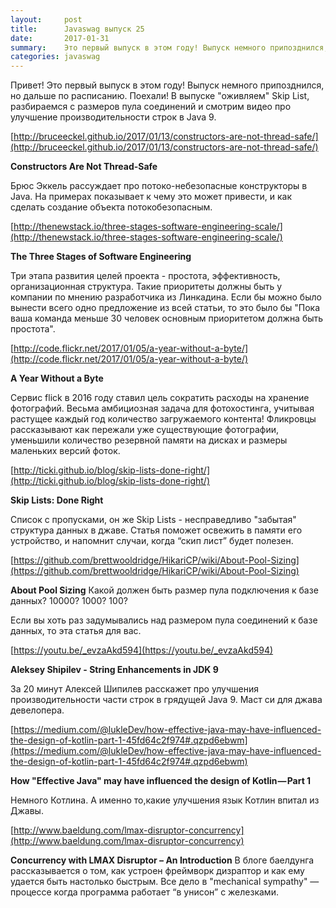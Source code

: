 ```yaml
---
layout:     post
title:      Javaswag выпуск 25
date:       2017-01-31
summary: 	Это первый выпуск в этом году! Выпуск немного припозднился, но дальше по расписанию. Поехали! В выпуске "оживляем" Skip List, разбираемся с размеров пула соединений и смотрим видео про улучшение производительности строк в Java 9.
categories: javaswag
---
```


Привет!
Это первый выпуск в этом году! Выпуск немного припозднился, но дальше по расписанию. Поехали!
В выпуске "оживляем" Skip List, разбираемся с размеров пула соединений и смотрим видео про улучшение производительности строк в Java 9.

[http://bruceeckel.github.io/2017/01/13/constructors-are-not-thread-safe/](http://bruceeckel.github.io/2017/01/13/constructors-are-not-thread-safe/)

**Constructors Are Not Thread-Safe**

Брюс Эккель рассуждает про потоко-небезопасные конструкторы в Java. На примерах показывает к чему это может привести, и как сделать создание объекта потокобезопасным.

[http://thenewstack.io/three-stages-software-engineering-scale/](http://thenewstack.io/three-stages-software-engineering-scale/)

**The Three Stages of Software Engineering**

Три этапа развития целей проекта - простота, эффективность, организационная структура. Такие приоритеты должны быть у компании по мнению разработчика из Линкадина. 
Если бы можно было вынести всего одно предложение из всей статьи, то это было бы "Пока ваша команда меньше 30 человек основным приоритетом должна быть простота".

[http://code.flickr.net/2017/01/05/a-year-without-a-byte/](http://code.flickr.net/2017/01/05/a-year-without-a-byte/)

**A Year Without a Byte**

Сервис flick в 2016 году ставил цель сократить расходы на хранение фотографий. Весьма амбициозная задача для фотохостинга, учитывая растущее каждый год количество загружаемого контента! Фликровцы рассказывают как пережали уже существующие фотографии, уменьшили количество резервной памяти на дисках и размеры маленьких версий фоток.

[http://ticki.github.io/blog/skip-lists-done-right/](http://ticki.github.io/blog/skip-lists-done-right/)

**Skip Lists: Done Right**

Список с пропусками, он же Skip Lists - несправедливо "забытая" структура данных в джаве. Статья поможет освежить в памяти его устройство, и напомнит случаи, когда “скип лист” будет полезен.

[https://github.com/brettwooldridge/HikariCP/wiki/About-Pool-Sizing](https://github.com/brettwooldridge/HikariCP/wiki/About-Pool-Sizing)

**About Pool Sizing**
Какой должен быть размер пула подключения к базе данных? 10000? 1000? 100? 

Если вы хоть раз задумывались над размером пула соединений к базе данных, то эта статья для вас.

[https://youtu.be/_evzaAkd594](https://youtu.be/_evzaAkd594)

**Aleksey Shipilev - String Enhancements in JDK 9**

За 20 минут Алексей Шипилев расскажет про улучшения производительности части строк в грядущей Java 9. Маст си для джава девелопера. 

[https://medium.com/@lukleDev/how-effective-java-may-have-influenced-the-design-of-kotlin-part-1-45fd64c2f974#.qzpd6ebwm](https://medium.com/@lukleDev/how-effective-java-may-have-influenced-the-design-of-kotlin-part-1-45fd64c2f974#.qzpd6ebwm)

**How "Effective Java" may have influenced the design of Kotlin — Part 1**

Немного Котлина. А именно то,какие улучшения язык Котлин впитал из Джавы.

[http://www.baeldung.com/lmax-disruptor-concurrency](http://www.baeldung.com/lmax-disruptor-concurrency)

**Concurrency with LMAX Disruptor – An Introduction**
В блоге баелдунга рассказывается о том, как устроен фреймворк дизраптор и как ему удается быть настолько быстрым. Все дело в "mechanical sympathy" — процессе когда программа работает “в унисон” с железками.

